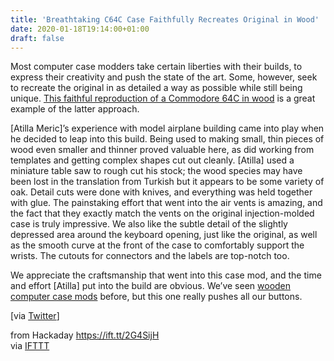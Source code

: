 ```yaml
---
title: 'Breathtaking C64C Case Faithfully Recreates Original in Wood'
date: 2020-01-18T19:14:00+01:00
draft: false
---
```


Most computer case modders take certain liberties with their builds, to express their creativity and push the state of the art. Some, however, seek to recreate the original in as detailed a way as possible while still being unique. [This faithful reproduction of a Commodore 64C in wood](https://atillameric.wordpress.com/2020/01/08/commodore-64-ahsap-versiyon/) is a great example of the latter approach.

\[Atilla Meric\]’s experience with model airplane building came into play when he decided to leap into this build. Being used to making small, thin pieces of wood even smaller and thinner proved valuable here, as did working from templates and getting complex shapes cut out cleanly. \[Atilla\] used a miniature table saw to rough cut his stock; the wood species may have been lost in the translation from Turkish but it appears to be some variety of oak. Detail cuts were done with knives, and everything was held together with glue. The painstaking effort that went into the air vents is amazing, and the fact that they exactly match the vents on the original injection-molded case is truly impressive. We also like the subtle detail of the slightly depressed area around the keyboard opening, just like the original, as well as the smooth curve at the front of the case to comfortably support the wrists. The cutouts for connectors and the labels are top-notch too.

We appreciate the craftsmanship that went into this case mod, and the time and effort \[Atilla\] put into the build are obvious. We’ve seen [wooden computer case mods](https://hackaday.com/2016/03/30/wooden-computer-case-adds-a-touch-of-modern/) before, but this one really pushes all our buttons.

\[via [Twitter](https://twitter.com/gregnacu/status/1214981139141668864)\]

  
  
from Hackaday https://ift.tt/2G4SijH  
via [IFTTT](https://ifttt.com/?ref=da&site=blogger)